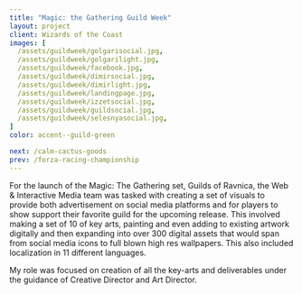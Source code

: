 ```yaml
---
title: "Magic: the Gathering Guild Week"
layout: project
client: Wizards of the Coast
images: [
  /assets/guildweek/golgarisocial.jpg,
  /assets/guildweek/golgarilight.jpg,
  /assets/guildweek/facebook.jpg,
  /assets/guildweek/dimirsocial.jpg,
  /assets/guildweek/dimirlight.jpg,
  /assets/guildweek/landingpage.jpg,
  /assets/guildweek/izzetsocial.jpg,
  /assets/guildweek/guildsocial.jpg,
  /assets/guildweek/selesnyasocial.jpg,
]
color: accent--guild-green

next: /calm-cactus-goods
prev: /forza-racing-championship
---
```


For the launch of the Magic: The Gathering set, Guilds of Ravnica, the Web & Interactive Media team was tasked with creating a set of visuals to provide both advertisement on social media platforms and for players to show support their favorite guild for the upcoming release. This involved making a set of 10 of key arts, painting and even adding to existing artwork digitally and then expanding into over 300 digital assets that would span from social media icons to full blown high res wallpapers. This also included localization in 11 different languages.

My role was focused on creation of all the key-arts and deliverables under the guidance of Creative Director and Art Director.
